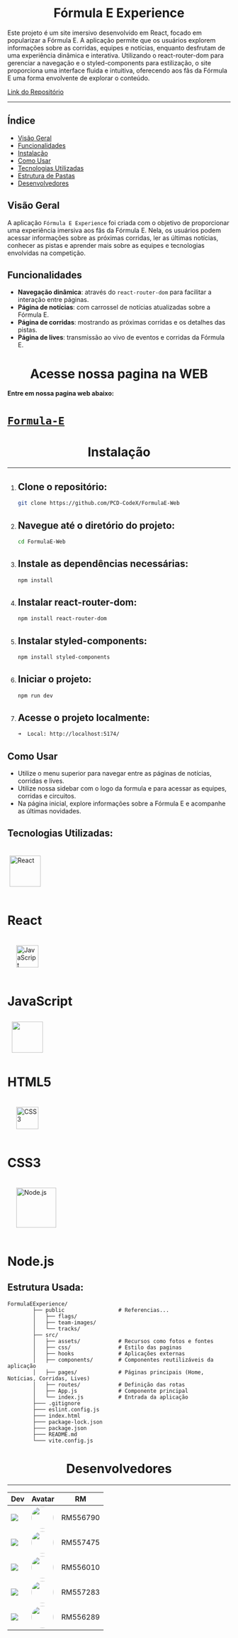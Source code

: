 # <h1 align="center">**Fórmula E Experience**</h1>

Este projeto é um site imersivo desenvolvido em React, focado em popularizar a Fórmula E. A aplicação permite que os usuários explorem informações sobre as corridas, equipes e notícias, enquanto desfrutam de uma experiência dinâmica e interativa. Utilizando o react-router-dom para gerenciar a navegação e o styled-components para estilização, o site proporciona uma interface fluida e intuitiva, oferecendo aos fãs da Fórmula E uma forma envolvente de explorar o conteúdo.

[Link do Repositório](https://github.com/jota0802/FomulaEExperience)

----------

## Índice

- [Visão Geral](#visão-geral)
- [Funcionalidades](#funcionalidades)
- [Instalação](#instalação)
- [Como Usar](#como-usar)
- [Tecnologias Utilizadas](#tecnologias-utilizadas)
- [Estrutura de Pastas](#estrutura-usada)
- [Desenvolvedores](#desenvolvedores)

## Visão Geral

A aplicação `Fórmula E Experience` foi criada com o objetivo de proporcionar uma experiência imersiva aos fãs da Fórmula E. Nela, os usuários podem acessar informações sobre as próximas corridas, ler as últimas notícias, conhecer as pistas e aprender mais sobre as equipes e tecnologias envolvidas na competição.

## Funcionalidades

- **Navegação dinâmica**: através do `react-router-dom` para facilitar a interação entre páginas.
- **Página de notícias**: com carrossel de notícias atualizadas sobre a Fórmula E.
- **Página de corridas**: mostrando as próximas corridas e os detalhes das pistas.
- **Página de lives**: transmissão ao vivo de eventos e corridas da Fórmula E.

# <h1 align="center">Acesse nossa pagina na WEB</h1>
 **Entre em nossa pagina web abaixo:** <h1>**[`Formula-E`](https://jota--boisterous-capybara-7dd4d4.netlify.app/)**
</h1>

# <h1 align="center">Instalação</h1>

--------

1. ## Clone o repositório:
   ```bash
   git clone https://github.com/PCD-CodeX/FormulaE-Web
2. ## Navegue até o diretório do projeto:
   ```bash
   cd FormulaE-Web
3. ## Instale as dependências necessárias:
   ```bash
   npm install
4. ## Instalar react-router-dom:
   ```bash
   npm install react-router-dom
5. ## Instalar styled-components:
   ```bash
   npm install styled-components
6. ## Iniciar o projeto:
   ```bash
   npm run dev
7. ## Acesse o projeto localmente:
   ```bash
   ➜  Local: http://localhost:5174/

## Como Usar
- Utilize o menu superior para navegar entre as páginas de notícias, corridas e lives.
- Utilize nossa sidebar com o logo da formula e para acessar as equipes, corridas e circuitos.
- Na página inicial, explore informações sobre a Fórmula E e acompanhe as últimas novidades.

## Tecnologias Utilizadas:

<img src="https://upload.wikimedia.org/wikipedia/commons/a/a7/React-icon.svg" alt="React" width="70" style="padding:20px 5px"/> <h1>React</h1>
<img src="https://upload.wikimedia.org/wikipedia/commons/6/6a/JavaScript-logo.png" alt="JavaScript" width="50" style="padding:20px" /><h1>JavaScript</h1>
<img src='https://upload.wikimedia.org/wikipedia/commons/6/61/HTML5_logo_and_wordmark.svg' width="70" style="padding:10px">
<h1>HTML5</h1>
<img src="https://upload.wikimedia.org/wikipedia/commons/d/d5/CSS3_logo_and_wordmark.svg" alt="CSS3" width="50" style="padding:20px" /><h1>CSS3</h1>
<img src="https://upload.wikimedia.org/wikipedia/commons/d/d9/Node.js_logo.svg" alt="Node.js" width="90" style="padding:20px" /><h1>Node.js</h1>

## Estrutura Usada:

    FormulaEExperience/
            ├── public                 # Referencias...
            │   ├── flags/    
            │   ├── team-images/    
            │   └── tracks/    
            ├── src/
            │   ├── assets/            # Recursos como fotos e fontes
            │   ├── css/               # Estilo das paginas
            │   ├── hooks              # Aplicações externas
            │   ├── components/        # Componentes reutilizáveis da aplicação
            │   ├── pages/             # Páginas principais (Home, Notícias, Corridas, Lives)
            │   ├── routes/            # Definição das rotas
            │   ├── App.js             # Componente principal
            │   └── index.js           # Entrada da aplicação
            ├─── .gitignore
            ├─── eslint.config.js
            ├─── index.html 
            ├─── package-lock.json
            ├─── package.json
            ├─── README.md
            └─── vite.config.js

# <h1 align="center">Desenvolvedores</h1>

-------

| Dev | Avatar | RM |
| ------------- | ------ | ----- |
| ![](https://img.shields.io/badge/DEV-João-47797a?style=for-the-badge&logo=github) | <a href="https://github.com/jota0802"><img src="https://avatars.githubusercontent.com/u/161319025?v=4" height="50" style="border-radius:30px;"></a> | RM556790 |
| ![](https://img.shields.io/badge/DEV-Yuri-70b2b4?style=for-the-badge&logo=github) | <a href="https://github.com/yurisilpess"><img src="https://avatars.githubusercontent.com/u/99032447?v=4" height="50" style="border-radius:30px;"></a> | RM557475 |
| ![](https://img.shields.io/badge/DEV-Igor-7ca787?style=for-the-badge&logo=github) | <a href="https://github.com/igor-soos"><img src="https://avatars.githubusercontent.com/u/164360059?v=4" height="50" style="border-radius:30px;"></a> | RM556010 |
| ![](https://img.shields.io/badge/DEV-Pietro-537064?style=for-the-badge&logo=github) | <a href="https://github.com/Pic0777"><img src="https://avatars.githubusercontent.com/u/162361580?v=4" height="50" style="border-radius:30px;"></a> | RM557283 |
| ![](https://img.shields.io/badge/DEV-Gustavo-516b58?style=for-the-badge&logo=github) | <a href="https://github.com/gus7a2005"><img src="https://avatars.githubusercontent.com/u/161319479?v=4" height="50" style="border-radius:30px;"></a> | RM556289 |
